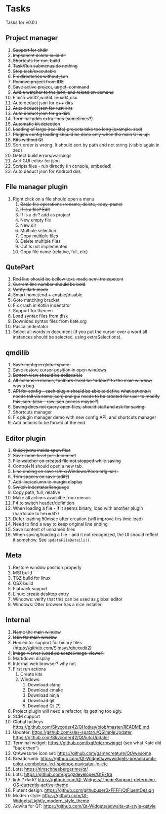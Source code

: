 # Tasks


Tasks for v0.0.1

## Project manager

1. ~~Support for chdir~~
1. ~~Implement delete build dir~~
1. ~~Shortcuts for run, build~~
1. ~~Task/Run submenus do nothing~~
1. ~~Stop task/executable~~
1. ~~Fix directories without json~~
1. ~~Remove project from IDE~~
1. ~~Save active project, target, command~~
1. ~~Add a watcher to the json, and reload on demand~~
1. Finish win32,win64,linux64,osx
1. ~~Auto deduct json for c++ dirs~~
1. ~~Auto deduct json for rust dirs~~
1. ~~Auto deduct json for go dirs~~
1. ~~Terminal adds extra lines (sometimes?)~~
1. ~~Automatic kit detection~~
1. ~~Loading of large (real life) projects take too long (example: zed)~~
1. ~~Plugins config loading should be done only when the main UI is up.~~
1. ~~Kits without Qt~~
1. Sort order is wrong. It should sort by path and not string (visble again in zed)
1. Detect build errors/warnings
1. Add GUI editor for json
1. Scripts files - run directly (in console, embeded)
1. Auto deduct json for Android dirs

## File manager plugin

1. Right click on a file should open a menu
    1. ~~Basic file operations (rename, delete, copy, paste)~~
    1. ~~If is a file? Edit~~
    1. If is a dir? add as project
    1. New empty file
    1. New dir
    1. Multiple selection
    1. Copy multiple files
    1. Delete multiple files
    1. Cut is not implemented
    1. Copy file name (relative, full, etc)

## QutePart

1. ~~Red line should be bellow text: made semi transpatent~~
1. ~~Current line number should be bold~~
1. ~~Verify dark mode~~
1. ~~Smart home/end + enable/disable~~
1. Goto matching bracket
1. Fix crash in Kotlin indentator
1. Support for themes
1. Load syntax files from disk
1. Download syntax files from kate.org
1. Pascal indentator
1. Select all words in document (if you put the cursor over a word
   all instances should be selected, using extraSelections).

## qmdilib

1. ~~Save config in global space.~~
1. ~~Save restore cursor position in open windows~~
1. ~~Bottom view should be collapsible~~
1. ~~All actions in menus, toolbars shold be "added" to the main window: was a bug~~
1. ~~API for config - each plugin should be able to define~~
   ~~what options it needs (all via some json) and gui~~
   ~~needs to be created for user to modify this json. (also - raw json~~
   ~~access maybe?)~~
1. ~~Saving does not query open files, should stall and ask for saving.~~
1. Shortcuts manager
1. Fix plugin manager demo with new config API, and shortcuts manager
1. Add actions to be forced at the end

## Editor plugin

1. ~~Quick jump inside open files~~
1. ~~Save zoom level per document~~
1. ~~File watcher on created file not stopped while saving~~
1. Control+N should open a new tab.
1. ~~Line ending on save (Unix/Windows/Keep original)~~~
1. ~~Trim spaces on save (edit?)~~
1. ~~Add line/column to margin display~~
1. ~~Switch indentator/language~~
1. Copy path, full, relative
1. Make all actions availalbe from menus
1. F4 to switch header/definition
1. When loading a file - if it seems binary, load with another plugin
   (hardocde to hexedit?)
1. Defer loading 50msec after creation (will improve firs time load)
1. Need to find a way to keep original line ending
1. Save content of unnamed files
1. When saving/loading a file - and it not recognized, the UI 
   should reflect it somehow. See `updateFileDetails()`.

## Meta

1. Restore window position properly
1. MSI build
1. TGZ build for linux
1. OSX build
1. Flatpack support
1. Linux: create desktop entry
1. Windows: verify that this can be used as global editor
1. Windows: Otter browser has a nice installer.


## Internal

1. ~~Name the main window~~
1. ~~Icon for main window~~
1. Hex editor support for binary files (https://github.com/Simsys/qhexedit2)
1. ~~Image viewer (used palacaze/image-viewer)~~
1. Markdown display
1. Internal web browser? why not
1. First run actions
    1. Create kits
    1. Windows:
        1. Download clang
        1. Download cmake
        1. Download ninja
        1. Download git
        1. Download Qt (?)
1. Project plugin will need a refactor, its getting too ugly.
1. SCM support
1. Global hotkeys https://github.com/Skycoder42/QHotkey/blob/master/README.md
1. Updater: https://github.com/alex-spataru/QSimpleUpdater, https://github.com/Skycoder42/QtAutoUpdater
1. Terminal widget: https://github.com/lxqt/qtermwidget (see what Kate did "back then")
1. QtAwesome icon set: https://github.com/gamecreature/QtAwesome
1. Breadcrumb: https://github.com/Qt-Widgets/wwwidgets-breadcrumb-color-combobox-led-spinbox-navigator-ip-etc
1. Lots: https://timschneeberger.me/qt/
1. Lots: https://github.com/progzdeveloper/QtExtra
1. light? dark? https://github.com/Qt-Widgets/ThemeSupport-determine-OS-currently-active-theme
1. Flutent design: https://github.com/githubuser0xFFFF/QtFluentDesign
1. Modern style: https://github.com/Qt-Widgets/Lightly_modern_style_theme
1. Adwita for QT: https://github.com/Qt-Widgets/adwaita-qt-style-qstyle
